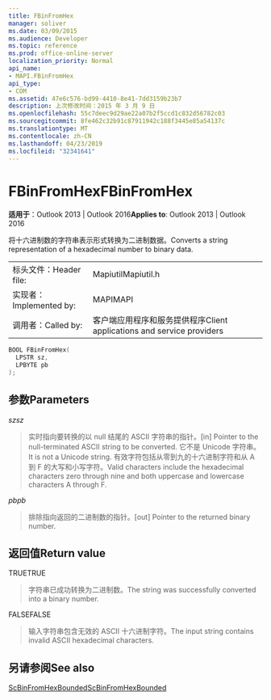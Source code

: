 ```yaml
---
title: FBinFromHex
manager: soliver
ms.date: 03/09/2015
ms.audience: Developer
ms.topic: reference
ms.prod: office-online-server
localization_priority: Normal
api_name:
- MAPI.FBinFromHex
api_type:
- COM
ms.assetid: 47e6c576-bd99-4410-8e41-7dd3159b23b7
description: 上次修改时间：2015 年 3 月 9 日
ms.openlocfilehash: 55c7deec9d29ae22a07b2f5ccd1c832d56782c03
ms.sourcegitcommit: 8fe462c32b91c87911942c188f3445e85a54137c
ms.translationtype: MT
ms.contentlocale: zh-CN
ms.lasthandoff: 04/23/2019
ms.locfileid: "32341641"
---
```

# <a name="fbinfromhex"></a><span data-ttu-id="4f7a5-103">FBinFromHex</span><span class="sxs-lookup"><span data-stu-id="4f7a5-103">FBinFromHex</span></span>

  
  
<span data-ttu-id="4f7a5-104">**适用于**：Outlook 2013 | Outlook 2016</span><span class="sxs-lookup"><span data-stu-id="4f7a5-104">**Applies to**: Outlook 2013 | Outlook 2016</span></span> 
  
<span data-ttu-id="4f7a5-105">将十六进制数的字符串表示形式转换为二进制数据。</span><span class="sxs-lookup"><span data-stu-id="4f7a5-105">Converts a string representation of a hexadecimal number to binary data.</span></span> 
  
|||
|:-----|:-----|
|<span data-ttu-id="4f7a5-106">标头文件：</span><span class="sxs-lookup"><span data-stu-id="4f7a5-106">Header file:</span></span>  <br/> |<span data-ttu-id="4f7a5-107">Mapiutil</span><span class="sxs-lookup"><span data-stu-id="4f7a5-107">Mapiutil.h</span></span>  <br/> |
|<span data-ttu-id="4f7a5-108">实现者：</span><span class="sxs-lookup"><span data-stu-id="4f7a5-108">Implemented by:</span></span>  <br/> |<span data-ttu-id="4f7a5-109">MAPI</span><span class="sxs-lookup"><span data-stu-id="4f7a5-109">MAPI</span></span>  <br/> |
|<span data-ttu-id="4f7a5-110">调用者：</span><span class="sxs-lookup"><span data-stu-id="4f7a5-110">Called by:</span></span>  <br/> |<span data-ttu-id="4f7a5-111">客户端应用程序和服务提供程序</span><span class="sxs-lookup"><span data-stu-id="4f7a5-111">Client applications and service providers</span></span>  <br/> |
   
```cpp
BOOL FBinFromHex(
  LPSTR sz,
  LPBYTE pb
);
```

## <a name="parameters"></a><span data-ttu-id="4f7a5-112">参数</span><span class="sxs-lookup"><span data-stu-id="4f7a5-112">Parameters</span></span>

 <span data-ttu-id="4f7a5-113">_sz_</span><span class="sxs-lookup"><span data-stu-id="4f7a5-113">_sz_</span></span>
  
> <span data-ttu-id="4f7a5-114">实时指向要转换的以 null 结尾的 ASCII 字符串的指针。</span><span class="sxs-lookup"><span data-stu-id="4f7a5-114">[in] Pointer to the null-terminated ASCII string to be converted.</span></span> <span data-ttu-id="4f7a5-115">它不是 Unicode 字符串。</span><span class="sxs-lookup"><span data-stu-id="4f7a5-115">It is not a Unicode string.</span></span> <span data-ttu-id="4f7a5-116">有效字符包括从零到九的十六进制字符和从 A 到 F 的大写和小写字符。</span><span class="sxs-lookup"><span data-stu-id="4f7a5-116">Valid characters include the hexadecimal characters zero through nine and both uppercase and lowercase characters A through F.</span></span>
    
 <span data-ttu-id="4f7a5-117">_pb_</span><span class="sxs-lookup"><span data-stu-id="4f7a5-117">_pb_</span></span>
  
> <span data-ttu-id="4f7a5-118">排除指向返回的二进制数的指针。</span><span class="sxs-lookup"><span data-stu-id="4f7a5-118">[out] Pointer to the returned binary number.</span></span>
    
## <a name="return-value"></a><span data-ttu-id="4f7a5-119">返回值</span><span class="sxs-lookup"><span data-stu-id="4f7a5-119">Return value</span></span>

<span data-ttu-id="4f7a5-120">TRUE</span><span class="sxs-lookup"><span data-stu-id="4f7a5-120">TRUE</span></span> 
  
> <span data-ttu-id="4f7a5-121">字符串已成功转换为二进制数。</span><span class="sxs-lookup"><span data-stu-id="4f7a5-121">The string was successfully converted into a binary number.</span></span> 
    
<span data-ttu-id="4f7a5-122">FALSE</span><span class="sxs-lookup"><span data-stu-id="4f7a5-122">FALSE</span></span> 
  
> <span data-ttu-id="4f7a5-123">输入字符串包含无效的 ASCII 十六进制字符。</span><span class="sxs-lookup"><span data-stu-id="4f7a5-123">The input string contains invalid ASCII hexadecimal characters.</span></span>
    
## <a name="see-also"></a><span data-ttu-id="4f7a5-124">另请参阅</span><span class="sxs-lookup"><span data-stu-id="4f7a5-124">See also</span></span>



[<span data-ttu-id="4f7a5-125">ScBinFromHexBounded</span><span class="sxs-lookup"><span data-stu-id="4f7a5-125">ScBinFromHexBounded</span></span>](scbinfromhexbounded.md)


